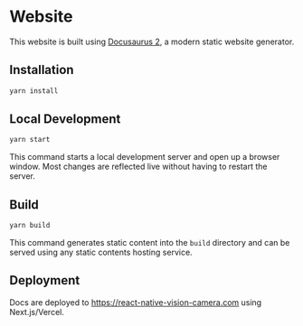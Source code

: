 # Website

This website is built using [Docusaurus 2](https://v2.docusaurus.io/), a modern static website generator.

## Installation

```sh
yarn install
```

## Local Development

```sh
yarn start
```

This command starts a local development server and open up a browser window. Most changes are reflected live without having to restart the server.

## Build

```sh
yarn build
```

This command generates static content into the `build` directory and can be served using any static contents hosting service.

## Deployment

Docs are deployed to https://react-native-vision-camera.com using Next.js/Vercel.
